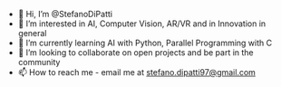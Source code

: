 - 👋 Hi, I’m @StefanoDiPatti
- 👀 I’m interested in AI, Computer Vision, AR/VR and in Innovation in general
- 🌱 I’m currently learning AI with Python, Parallel Programming with C
- 💞️ I’m looking to collaborate on open projects and be part in the community
- 📫 How to reach me - email me at stefano.dipatti97@gmail.com

<!---
StefanoDiPatti/StefanoDiPatti is a ✨ special ✨ repository because its `README.md` (this file) appears on your GitHub profile.
You can click the Preview link to take a look at your changes.
--->
